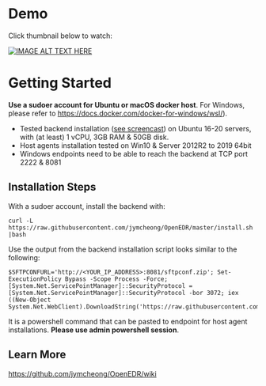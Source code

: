 # Demo
Click thumbnail below to watch:

[![IMAGE ALT TEXT HERE](https://img.youtube.com/vi/5YeH1RwzqXU/0.jpg)](https://www.youtube.com/watch?v=5YeH1RwzqXU)

# Getting Started
**Use a sudoer account for Ubuntu or macOS docker host**. For Windows, please refer to https://docs.docker.com/docker-for-windows/wsl/). 

* Tested backend installation ([see screencast](https://asciinema.org/a/AqZUQgakqMAErdWqoDc9b3dyS)) on Ubuntu 16-20 servers, with (at least) 1 vCPU, 3GB RAM & 50GB disk.
* Host agents installation tested on Win10 & Server 2012R2 to 2019 64bit
* Windows endpoints need to be able to reach the backend at TCP port 2222 & 8081

## Installation Steps
With a sudoer account, install the backend with: 

`curl -L https://raw.githubusercontent.com/jymcheong/OpenEDR/master/install.sh |bash`

Use the output from the backend installation script looks similar to the following: 

```
$SFTPCONFURL='http://<YOUR_IP_ADDRESS>:8081/sftpconf.zip'; Set-ExecutionPolicy Bypass -Scope Process -Force; [System.Net.ServicePointManager]::SecurityProtocol = [System.Net.ServicePointManager]::SecurityProtocol -bor 3072; iex ((New-Object System.Net.WebClient).DownloadString('https://raw.githubusercontent.com/jymcheong/openedrClient/master/install.ps1'))
```

It is a powershell command  that can be pasted to endpoint for host agent installations. **Please use admin powershell session**.

## Learn More
https://github.com/jymcheong/OpenEDR/wiki
